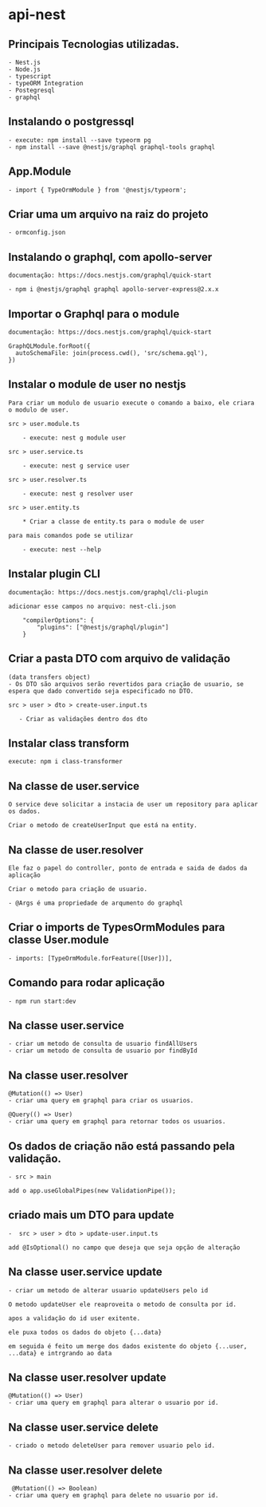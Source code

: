 # api-nest

## Principais Tecnologias utilizadas.

    - Nest.js
    - Node.js
    - typescript
    - typeORM Integration
    - Postegresql
    - graphql

## Instalando o postgressql

    - execute: npm install --save typeorm pg
    - npm install --save @nestjs/graphql graphql-tools graphql

## App.Module

    - import { TypeOrmModule } from '@nestjs/typeorm';

## Criar uma um arquivo na raiz do projeto

    - ormconfig.json

## Instalando o graphql, com apollo-server

    documentação: https://docs.nestjs.com/graphql/quick-start

    - npm i @nestjs/graphql graphql apollo-server-express@2.x.x

## Importar o Graphql para o module

    documentação: https://docs.nestjs.com/graphql/quick-start

    GraphQLModule.forRoot({
      autoSchemaFile: join(process.cwd(), 'src/schema.gql'),
    })

## Instalar o module de user no nestjs

    Para criar um modulo de usuario execute o comando a baixo, ele criara o modulo de user.

    src > user.module.ts

        - execute: nest g module user

    src > user.service.ts

        - execute: nest g service user

    src > user.resolver.ts

        - execute: nest g resolver user

    src > user.entity.ts

        * Criar a classe de entity.ts para o module de user

    para mais comandos pode se utilizar

        - execute: nest --help

## Instalar plugin CLI

    documentação: https://docs.nestjs.com/graphql/cli-plugin

    adicionar esse campos no arquivo: nest-cli.json

        "compilerOptions": {
            "plugins": ["@nestjs/graphql/plugin"]
        }

## Criar a pasta DTO com arquivo de validação

    (data transfers object)
    - Os DTO são arquivos serão revertidos para criação de usuario, se espera que dado convertido seja especificado no DTO.

    src > user > dto > create-user.input.ts

       - Criar as validações dentro dos dto

## Instalar class transform

    execute: npm i class-transformer

## Na classe de user.service

    O service deve solicitar a instacia de user um repository para aplicar os dados.

    Criar o metodo de createUserInput que está na entity.

## Na classe de user.resolver

    Ele faz o papel do controller, ponto de entrada e saida de dados da aplicação

    Criar o metodo para criação de usuario.

    - @Args é uma propriedade de arqumento do graphql

## Criar o imports de TypesOrmModules para classe User.module

    - imports: [TypeOrmModule.forFeature([User])],

## Comando para rodar aplicação

    - npm run start:dev

## Na classe user.service

    - criar um metodo de consulta de usuario findAllUsers
    - criar um metodo de consulta de usuario por findById

## Na classe user.resolver

    @Mutation(() => User)
    - criar uma query em graphql para criar os usuarios.

    @Query(() => User)
    - criar uma query em graphql para retornar todos os usuarios.

## Os dados de criação não está passando pela validação.

    - src > main

    add o app.useGlobalPipes(new ValidationPipe());

## criado mais um DTO para update

    -  src > user > dto > update-user.input.ts

    add @IsOptional() no campo que deseja que seja opção de alteração

## Na classe user.service update

    - criar um metodo de alterar usuario updateUsers pelo id

    O metodo updateUser ele reaproveita o metodo de consulta por id.

    apos a validação do id user exitente.

    ele puxa todos os dados do objeto {...data}

    em seguida é feito um merge dos dados existente do objeto {...user, ...data} e intrgrando ao data

## Na classe user.resolver update

    @Mutation(() => User)
    - criar uma query em graphql para alterar o usuario por id.

## Na classe user.service delete

    - criado o metodo deleteUser para remover usuario pelo id.

## Na classe user.resolver delete

     @Mutation(() => Boolean)
    - criar uma query em graphql para delete no usuario por id.
